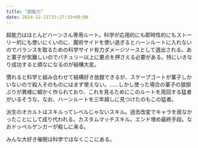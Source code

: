 ```yaml
---
title: "超能力"
date: 2024-12-21T15:27:33+09:00
---
```

超能力はほとんどハーンさん専用ルート。科学が応用的にも即時性的にもストーリー的にも使いにくいのに、魔術サイドを使い過ぎるとハーンルートに入れないのでバランスを取るための科学サイド有力ダメージソースとして選出される。あと菫子が気難しいのでパチュリー以上に要点を押さえる必要がある。特にいきなり成功すると頑なになるのが結構大変。

慣れると科学と組み合わせて結構好き放題できるが、スケープゴートが菫子しかいないので殺人そのものにはまず使えない。……しかし使った場合の菫子の狼狽ぶりが異様に細かく作られており、これを見るためにこのルートを周回する猛者がいるそうな。なお、ハーンルートを三年越しに見つけたのもこの猛者。

派生のオカルトはスキルってレベルじゃないスキル。過去改変でキャラを居なかったことにして成り代われる。カスタムマッチスキル。エンド埋め最終手段。なおドッペルゲンガーが殺しに来る。

みんな大好き催眠は科学ではなくここにある。
